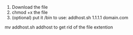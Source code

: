 1. Download the file
2. chmod +x the file
3. (optional) put it /bin
to use: addhost.sh 1.1.1.1 domain.com

mv addhost.sh addhost to get rid of the file extention
